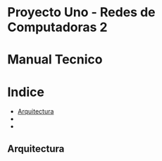 # Proyecto Uno - Redes de Computadoras 2
# Manual Tecnico

# Indice

* [Arquitectura](#arquitectura)
* [](#)
* [](#)


## Arquitectura
